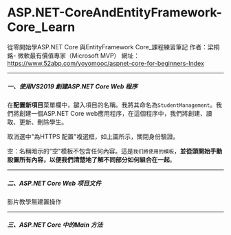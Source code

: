 # ASP.NET-CoreAndEntityFramework-Core_Learn
從零開始學ASP.NET Core 與EntityFramework Core_課程練習筆記
作者：梁桐銘- 微軟最有價值專家（Microsoft MVP）
網址：https://www.52abp.com/yoyomooc/aspnet-core-for-beginners-Index



------

##### 一、使用VS2019 創建ASP.NET Core Web 程序

在**配置新項目**菜單欄中，鍵入項目的名稱。我將其命名為`StudentManagement`。我們將創建一個ASP.NET Core web應用程序，在這個程序中，我們將創建、讀取、更新、刪除學生。

取消選中"為HTTPS 配置"複選框，如上圖所示，關閉身份驗證。

空：名稱暗示的"空"模板不包含任何內容。這是`我们將使用的模板`，**並從頭開始手動設置所有內容，以便我們清楚地了解不同部分如何組合在一起**。

------

##### 二、ASP.NET Core Web 项目文件

影片教學無建置操作

------

##### 三、ASP.NET Core 中的Main 方法